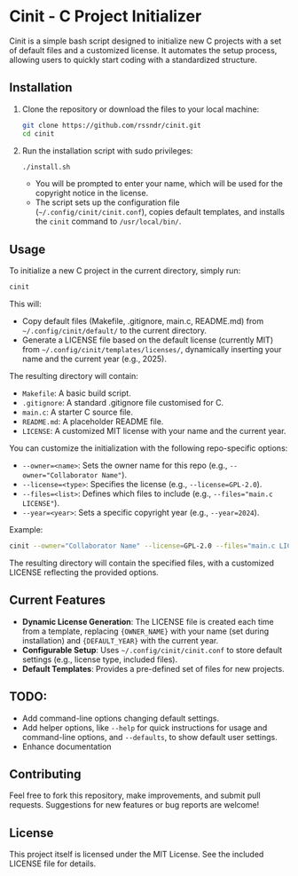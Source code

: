 # Cinit - C Project Initializer

Cinit is a simple bash script designed to initialize new C projects with a set of default files and a customized license. It automates the setup process, allowing users to quickly start coding with a standardized structure.

## Installation

1. Clone the repository or download the files to your local machine:
   ```bash
   git clone https://github.com/rssndr/cinit.git
   cd cinit
   ```
2. Run the installation script with sudo privileges:
   ```bash
   ./install.sh
   ```
   - You will be prompted to enter your name, which will be used for the copyright notice in the license.
   - The script sets up the configuration file (`~/.config/cinit/cinit.conf`), copies default templates, and installs the `cinit` command to `/usr/local/bin/`.

## Usage

To initialize a new C project in the current directory, simply run:
```bash
cinit
```

This will:
- Copy default files (Makefile, .gitignore, main.c, README.md) from `~/.config/cinit/default/` to the current directory.
- Generate a LICENSE file based on the default license (currently MIT) from `~/.config/cinit/templates/licenses/`, dynamically inserting your name and the current year (e.g., 2025).

The resulting directory will contain:
- `Makefile`: A basic build script.
- `.gitignore`: A standard .gitignore file customised for C.
- `main.c`: A starter C source file.
- `README.md`: A placeholder README file.
- `LICENSE`: A customized MIT license with your name and the current year.

You can customize the initialization with the following repo-specific options:
- `--owner=<name>`: Sets the owner name for this repo (e.g., `--owner="Collaborator Name"`).
- `--license=<type>`: Specifies the license (e.g., `--license=GPL-2.0`).
- `--files=<list>`: Defines which files to include (e.g., `--files="main.c LICENSE"`).
- `--year=<year>`: Sets a specific copyright year (e.g., `--year=2024`).

Example:
```bash
cinit --owner="Collaborator Name" --license=GPL-2.0 --files="main.c LICENSE" --year=2024
```

The resulting directory will contain the specified files, with a customized LICENSE reflecting the provided options.

## Current Features
- **Dynamic License Generation**: The LICENSE file is created each time from a template, replacing `{OWNER_NAME}` with your name (set during installation) and `{DEFAULT_YEAR}` with the current year.
- **Configurable Setup**: Uses `~/.config/cinit/cinit.conf` to store default settings (e.g., license type, included files).
- **Default Templates**: Provides a pre-defined set of files for new projects.

## TODO:
- Add command-line options changing default settings.
- Add helper options, like `--help` for quick instructions for usage and command-line options, and `--defaults`, to show default user settings.
- Enhance documentation

## Contributing
Feel free to fork this repository, make improvements, and submit pull requests. Suggestions for new features or bug reports are welcome!

## License
This project itself is licensed under the MIT License. See the included LICENSE file for details.

